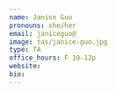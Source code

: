 ```yaml
---
name: Janice Guo
pronouns: she/her
email: janiceguo@
image: tas/janice-guo.jpg
type: TA
office_hours: F 10-12p
website: 
bio: 
---
```

